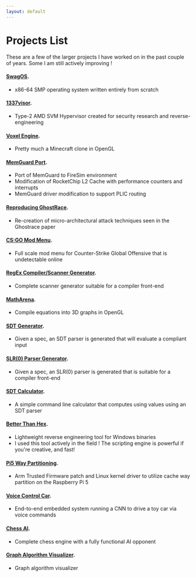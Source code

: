 ```yaml
---
layout: default
---
```

# Projects List

These are a few of the larger projects I have worked on in the past couple of years. Some I am still actively improving !


#### [SwagOS](/pages/projects/swagos.html).
*   x86-64 SMP operating system written entirely from scratch

#### [1337visor](/pages/projects/1337-hypervisor.html).
*   Type-2 AMD SVM Hypervisor created for security research and reverse-engineering

#### [Voxel Engine](/pages/projects/voxel-engine.html).
*   Pretty much a Minecraft clone in OpenGL

#### [MemGuard Port](/pages/projects/memguard-port.html).
*   Port of MemGuard to FireSim environment 
*   Modification of RocketChip L2 Cache with performance counters and interrupts
*   MemGuard driver modification to support PLIC routing

#### [Reproducing GhostRace](/pages/projects/ghostrace.html).
*   Re-creation of micro-architectural attack techniques seen in the Ghostrace paper

#### [CS:GO Mod Menu](/pages/projects/csgo-haxorz.html).
*   Full scale mod menu for Counter-Strike Global Offensive that is undetectable online

#### [RegEx Compiler/Scanner Generator](/pages/projects/regex-compiler.html).
*   Complete scanner generator suitable for a compiler front-end

#### [MathArena](/pages/projects/math-arena.html).
*   Compile equations into 3D graphs in OpenGL

#### [SDT Generator](/pages/projects/sdt-generator.html).
*   Given a spec, an SDT parser is generated that will evaluate a compliant input

#### [SLR(0) Parser Generator](/pages/projects/slr0-generator.html).
*   Given a spec, an SLR(0) parser is generated that is suitable for a compiler front-end

#### [SDT Calculator](/pages/projects/sdt-calculator.html).
*   A simple command line calculator that computes using values using an SDT parser

#### [Better Than Hex](/pages/projects/bth.html).
*   Lightweight reverse engineering tool for Windows binaries
*   I used this tool actively in the field ! The scripting engine is powerful if you're creative, and fast!

#### [Pi5 Way Partitioning](/pages/projects/pi5waypart.html).
*   Arm Trusted Firmware patch and Linux kernel driver to utilize cache way partition on the Raspberry Pi 5

#### [Voice Control Car](/pages/projects/voice-control-car.html).
*   End-to-end embedded system running a CNN to drive a toy car via voice commands

#### [Chess AI](/pages/projects/chess-ai.html).
*   Complete chess engine with a fully functional AI opponent

#### [Graph Algorithm Visualizer](/pages/projects/graph-algo-viz.html).
*   Graph algorithm visualizer





